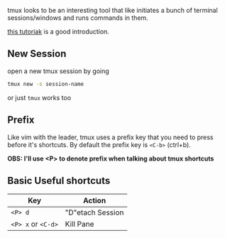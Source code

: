 tmux looks to be an interesting tool that like initiates a bunch of terminal sessions/windows and runs commands in them.

[this tutoriak](https://dev.to/iggredible/tmux-tutorial-for-beginners-5c52) is a good introduction.

## New Session
open a new tmux session by going
```sh
tmux new -s session-name
```

or just `tmux` works too

## Prefix
Like vim with the leader, tmux uses a prefix key that you need to press before it's shortcuts. By default the prefix key is `<C-b>` (ctrl+b).

**OBS: I'll use \<P> to denote prefix when talking about tmux shortcuts** 

## Basic Useful shortcuts

| Key                 | Action           |
| ------------------- | ---------------- |
| `<P> d`             | "D"etach Session |
| `<P> x`  or `<C-d>` | Kill Pane        |
